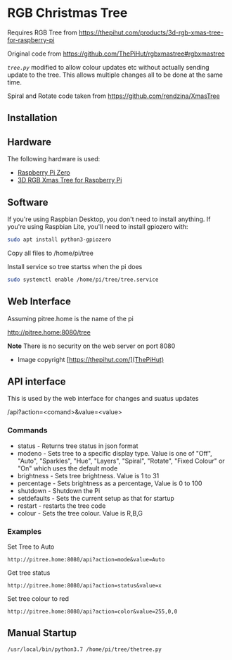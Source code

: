 # RGB Christmas Tree

Requires RGB Tree from
https://thepihut.com/products/3d-rgb-xmas-tree-for-raspberry-pi

Original code from
https://github.com/ThePiHut/rgbxmastree#rgbxmastree

*`tree.py`* modified to allow colour updates etc without actually sending update to the tree. This allows multiple changes all to be done at the same time.

Spiral and Rotate code taken from https://github.com/rendzina/XmasTree

## Installation

 ## Hardware
 The following hardware is used:
 - [Raspberry Pi Zero](https://www.raspberrypi.org/products/raspberry-pi-zero-w/)
 - [3D RGB Xmas Tree for Raspberry Pi](https://thepihut.com/products/3d-rgb-xmas-tree-for-raspberry-pi)

 ## Software
If you're using Raspbian Desktop, you don't need to install anything. If you're
using Raspbian Lite, you'll need to install gpiozero with:

```bash
sudo apt install python3-gpiozero
```
Copy all files to /home/pi/tree

Install service so tree startss when the pi does
```bash
sudo systemctl enable /home/pi/tree/tree.service
```

## Web Interface
Assuming pitree.home is the name of the pi

http://pitree.home:8080/tree

**Note** There is no security on the web server on port 8080
- Image copyright [https://thepihut.com/](ThePiHut)

## API interface

This is used by the web interface for changes and suatus updates

/api?action=&lt;comand&gt;&amp;value=&lt;value&gt;

### Commands
- status      - Returns tree status in json format
- modeno      - Sets tree to a specific display type. Value is one of "Off", "Auto", "Sparkles", "Hue", "Layers", "Spiral", "Rotate", "Fixed Colour" or "On" which uses the default mode
- brightness  - Sets tree brightness. Value is 1 to 31
- percentage  - Sets brightness as a percentage, Value is 0 to 100
- shutdown    - Shutdown the Pi
- setdefaults - Sets the current setup as that for startup
- restart     - restarts the tree code
- colour      - Sets the tree colour. Value is R,B,G

### Examples 
Set Tree to Auto
```
http://pitree.home:8080/api?action=mode&value=Auto
```
Get tree status
```
http://pitree.home:8080/api?action=status&value=x
```
Set tree colour to red
```
http://pitree.home:8080/api?action=color&value=255,0,0
```

## Manual Startup

```bash
/usr/local/bin/python3.7 /home/pi/tree/thetree.py
```
